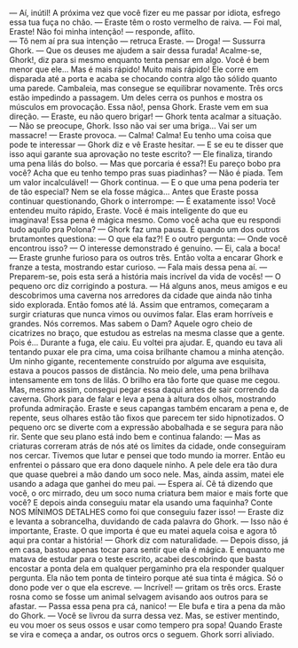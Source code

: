 

— Aí, inútil! A próxima vez que você fizer eu me passar por idiota, esfrego essa tua fuça no chão. — Eraste têm o rosto vermelho de raiva.
—  Foi mal, Eraste! Não foi minha intenção! — responde, aflito.  
— Tô nem aí pra sua intenção — retruca Eraste.
— Droga! — Sussurra Ghork. — Que os deuses me ajudem a sair dessa furada!
Acalme-se, Ghork!, diz para si mesmo enquanto tenta pensar em algo. Você é bem menor que ele... Mas é mais rápido! Muito mais rápido!
Ele corre em disparada até a porta e acaba se chocando contra algo tão sólido quanto uma parede. Cambaleia, mas consegue se equilibrar novamente. Três orcs estão impedindo a passagem. Um deles cerra os punhos e mostra os músculos em provocação.
Essa não!, pensa Ghork.
Eraste vem em sua direção.
— Eraste, eu não quero brigar! — Ghork tenta acalmar a situação.
— Não se preocupe, Ghork. Isso não vai ser uma briga… Vai ser um massacre! — Eraste provoca.
—  Calma! Calma! Eu tenho uma coisa que pode te interessar — Ghork diz e vê Eraste hesitar. — E se eu te disser que isso aqui garante sua aprovação no teste escrito? — Ele finaliza, tirando uma pena lilás do bolso.
— Mas que porcaria é essa?! Eu pareço bobo pra você? Acha que eu tenho tempo pras suas piadinhas?
— Não é piada. Tem um valor incalculável! — Ghork continua.
— E o que uma pena poderia ter de tão especial? Nem se ela fosse mágica...
Antes que Eraste possa continuar questionando, Ghork o interrompe:
— É exatamente isso! Você entendeu muito rápido, Eraste. Você é mais inteligente do que eu imaginava! Essa pena é mágica mesmo. Como você acha que eu respondi tudo aquilo pra Polona? — Ghork faz uma pausa.
É quando um dos outros brutamontes questiona:
— O que ela faz?!
E o outro pergunta:
— Onde você encontrou isso? — O interesse demonstrado é genuíno.
— Ei, cala a boca! —  Eraste grunhe furioso para os outros três. Então volta a encarar Ghork e franze a testa, mostrando estar curioso. — Fala mais dessa pena aí.
— Preparem-se, pois esta será a história mais incrível da vida de vocês! — O pequeno orc diz corrigindo a postura. — Há alguns anos, meus amigos e eu descobrimos uma caverna nos arredores da cidade que ainda não tinha sido explorada. Então fomos até lá. Assim que entramos, começaram a surgir criaturas que nunca vimos ou ouvimos falar. Elas eram horríveis e grandes. Nós corremos. Mas sabem o Dam? Aquele ogro cheio de cicatrizes no braço, que estudou as estrelas na mesma classe que a gente. Pois é... Durante a fuga, ele caiu. Eu voltei pra ajudar. E, quando eu tava ali tentando puxar ele pra cima, uma coisa brilhante chamou a minha atenção. Um ninho gigante, recentemente construído por alguma ave esquisita, estava a poucos passos de distância. No meio dele, uma pena brilhava intensamente em tons de lilás. O brilho era tão forte que quase me cegou. Mas, mesmo assim, consegui pegar essa daqui antes de sair correndo da caverna.
Ghork para de falar e leva a pena à altura dos olhos, mostrando profunda admiração. Eraste e seus capangas também encaram a pena e, de repente, seus olhares estão tão fixos que parecem ter sido hipnotizados. O pequeno orc se diverte com a expressão abobalhada e se segura para não rir. Sente que seu plano está indo bem e continua falando:
— Mas as criaturas correram atrás de nós até os limites da cidade, onde conseguiram nos cercar. Tivemos que lutar e pensei que todo mundo ia morrer. Então eu enfrentei o pássaro que era dono daquele ninho. A pele dele era tão dura que quase quebrei a mão dando um soco nele. Mas, ainda assim, matei ele usando a adaga que ganhei do meu pai.
— Espera aí. Cê tá dizendo que você, o orc mirrado, deu um soco numa criatura bem maior e mais forte que você? E depois ainda conseguiu matar ela usando uma faquinha? Conte NOS MÍNIMOS DETALHES como foi que conseguiu fazer isso! — Eraste diz e levanta a sobrancelha, duvidando de cada palavra do Ghork.
— Isso não é importante, Eraste. O que importa é que eu matei aquela coisa e agora tô aqui pra contar a história! — Ghork diz com naturalidade. —  Depois disso, já em casa, bastou apenas tocar para sentir que ela é mágica. E enquanto me matava de estudar para o teste escrito, acabei descobrindo que basta encostar a ponta dela em qualquer pergaminho pra ela responder qualquer pergunta. Ela não tem ponta de tinteiro porque até sua tinta é mágica. Só o dono pode ver o que ela escreve.
— Incrível! — gritam os três orcs.
Eraste rosna como se fosse um animal selvagem avisando aos outros para se afastar.
— Passa essa pena pra cá, nanico! — Ele bufa e tira a pena da mão do Ghork. — Você se livrou da surra dessa vez. Mas, se estiver mentindo, eu vou moer os seus ossos e usar como tempero pra sopa!
Quando Eraste se vira e começa a andar, os outros orcs o seguem. Ghork sorri aliviado.